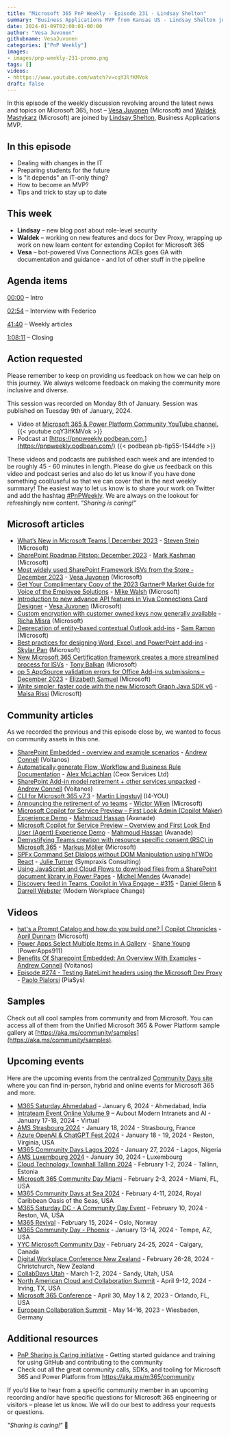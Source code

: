 ```yaml
---
title: "Microsoft 365 PnP Weekly - Episode 231 - Lindsay Shelton"
summary: "Business Applications MVP from Kansas US - Lindsay Shelton joins Microsoft’s Vesa Juvonen and Waldek Mastykarz in a discussion on her career path and community involvement."
date: 2024-01-09T02:00:01-00:00
author: "Vesa Juvonen"
githubname: VesaJuvonen
categories: ["PnP Weekly"]
images:
- images/pnp-weekly-231-promo.png
tags: []
videos:
- hhttps://www.youtube.com/watch?v=cqY3lfKMVok
draft: false
---
```


In this episode of the weekly discussion revolving around the latest news and topics on Microsoft 365, host – [Vesa Juvonen](http://twitter.com/vesajuvonen) (Microsoft) and [Waldek Mastykarz](http://twitter.com/waldekm) (Microsoft) are joined by [Lindsay Shelton](https://twitter.com/LShelton_Tech), Business Applications MVP.


## In this episode

- Dealing with changes in the IT
- Preparing students for the future
- Is "it depends" an IT-only thing?
- How to become an MVP?
- Tips and trick to stay up to date

## This week

- **Lindsay** – new blog post about role-level security
- **Waldek** – working on new features and docs for Dev Proxy, wrapping up work on new learn content for extending Copilot for Microsoft 365
- **Vesa** – bot-powered Viva Connections ACEs goes GA with documentation and guidance - and lot of other stuff in the pipeline


## Agenda items

[00:00](https://www.youtube.com/watch?v=cqY3lfKMVok&t=0s) – Intro

[02:54](https://www.youtube.com/watch?v=cqY3lfKMVok&t=174s) – Interview with Federico

[41:40](https://www.youtube.com/watch?v=cqY3lfKMVok&t=2500s) – Weekly articles

[1:08:11](https://www.youtube.com/watch?v=cqY3lfKMVok&t=4091s) – Closing

## Action requested

Please remember to keep on providing us feedback on how we can help on this journey. We always welcome feedback on making the community more inclusive and diverse.

This session was recorded on Monday 8th of January. Session was published on Tuesday 9th of January, 2024.

*   Video at [Microsoft 365 & Power Platform Community YouTube channel.](https://aka.ms/m365pnp-videos)
    {{< youtube cqY3lfKMVok >}}
*   Podcast at [https://pnpweekly.podbean.com.](https://pnpweekly.podbean.com/)
    {{< podbean pb-fip55-1544dfe >}}

These videos and podcasts are published each week and are intended to be roughly 45 - 60 minutes in length.  Please do give us feedback on this video and podcast series and also do let us know if you have done something cool/useful so that we can cover that in the next weekly summary! The easiest way to let us know is to share your work on Twitter and add the hashtag [#PnPWeekly](https://twitter.com/search?q=%23pnpweekly). We are always on the lookout for refreshingly new content. “_Sharing is caring!”_ 

## Microsoft articles

* [What’s New in Microsoft Teams | December 2023](https://techcommunity.microsoft.com/t5/microsoft-teams-blog/what-s-new-in-microsoft-teams-december-2023/ba-p/4019984) - [Steven Stein](https://www.linkedin.com/in/steven-stein-219a8251/) (Microsoft)
* [SharePoint Roadmap Pitstop: December 2023](https://techcommunity.microsoft.com/t5/microsoft-sharepoint-blog/sharepoint-roadmap-pitstop-december-2023/ba-p/4016731) - [Mark Kashman](https://www.linkedin.com/in/mark-kashman/) (Microsoft)
* [Most widely used SharePoint Framework ISVs from the Store - December 2023](https://techcommunity.microsoft.com/t5/microsoft-sharepoint-blog/most-widely-used-sharepoint-framework-isvs-from-the-store/ba-p/4023737) - [Vesa Juvonen](https://www.linkedin.com/in/vesajuvonen/) (Microsoft)
* [Get Your Complimentary Copy of the 2023 Gartner® Market Guide for Voice of the Employee Solutions](https://techcommunity.microsoft.com/t5/microsoft-viva-blog/get-your-complimentary-copy-of-the-2023-gartner-market-guide-for/ba-p/4019947) - [Mike Walsh](https://www.linkedin.com/in/mikenwalsh/) (Microsoft)
* [Introduction to new advance API features in Viva Connections Card Designer](https://techcommunity.microsoft.com/t5/viva-connections-blog/introduction-to-new-advance-api-features-in-viva-connections/ba-p/4007954) - [Vesa Juvonen](https://www.linkedin.com/in/vesajuvonen/) (Microsoft)
* [Custom encryption with customer owned keys now generally available](https://devblogs.microsoft.com/microsoft365dev/custom-encryption-with-customer-owned-keys-now-generally-available/) - [Richa Misra](https://www.linkedin.com/in/richam2/) (Microsoft)
* [Deprecation of entity-based contextual Outlook add-ins](https://devblogs.microsoft.com/microsoft365dev/deprecation-of-entity-based-contextual-outlook-add-ins/) - [Sam Ramon](https://www.linkedin.com/in/samantharamon/) (Microsoft)
* [Best practices for designing Word, Excel, and PowerPoint add-ins](https://devblogs.microsoft.com/microsoft365dev/best-practices-for-designing-word-excel-and-powerpoint-add-ins/) - [Skylar Pan](https://www.linkedin.com/in/skylar-pan-4566617b/) (Microsoft)
* [New Microsoft 365 Certification framework creates a more streamlined process for ISVs](https://devblogs.microsoft.com/microsoft365dev/new-microsoft-365-certification-framework-creates-a-more-streamlined-process-for-isvs/) - [Tony Balkan](https://www.linkedin.com/in/tony-balkan/) (Microsoft)
* [op 5 AppSource validation errors for Office Add-ins submissions – December 2023](https://devblogs.microsoft.com/microsoft365dev/top-5-appsource-validation-errors-for-office-add-ins-submissions-december-2023/) - [Elizabeth Samuel](https://www.linkedin.com/in/elizabeth-samuel-9a1629153/) (Microsoft)
* [Write simpler, faster code with the new Microsoft Graph Java SDK v6](https://devblogs.microsoft.com/microsoft365dev/write-simpler-faster-code-with-the-new-microsoft-graph-java-sdk-v6/) - [Maisa Rissi](https://www.linkedin.com/in/maisarissi/) (Microsoft)

## Community articles

As we recorded the previous and this episode close by, we wanted to focus on community assets in this one.

* [SharePoint Embedded - overview and example scenarios](https://www.voitanos.io/blog/sharepoint-embedded-overview/) - [Andrew Connell](https://www.linkedin.com/in/andrewconnell/) (Voitanos)
* [Automatically generate Flow, Workflow and Business Rule Documentation](https://pnp.github.io/blog/post/automatically-generate-flow-workflow-business-rule-documentation/) - [Alex McLachlan](https://www.linkedin.com/in/alexjlmclachlan/) (Ceox Services Ltd)
* [SharePoint Add-in model retirement + other services unpacked](https://www.voitanos.io/blog/sharepoint-add-in-model-retirement-other-services-unpacked/) - [Andrew Connell](https://www.linkedin.com/in/andrewconnell/) (Voitanos)
* [CLI for Microsoft 365 v7.3](https://pnp.github.io/blog/cli-for-microsoft-365/cli-for-microsoft-365-v7-3/) - [Martin Lingstuyl](https://www.linkedin.com/in/martinlingstuyl/) (I4-YOU)
* [Announcing the retirement of yo teams](https://pnp.github.io/blog/post/yo-teams-retirement/) - [Wictor Wilen](https://www.linkedin.com/in/wictorwilen/) (Microsoft)
* [Microsoft Copilot for Service Preview – First Look Admin (Copilot Maker) Experience Demo](https://www.linkedin.com/posts/mahmoudhamedhassan_microsoftcopilottips-modernworkplaceai-activity-7150077170168520705-UVI4/) - [Mahmoud Hassan](https://www.linkedin.com/in/mahmoudhamedhassan/) (Avanade)
* [Microsoft Copilot for Service Preview – Overview and First Look End User (Agent) Experience Demo](https://www.linkedin.com/posts/mahmoudhamedhassan_microsoftcopilottips-modernworkplaceai-activity-7149419347013165056-6zA7) - [Mahmoud Hassan](https://www.linkedin.com/in/mahmoudhamedhassan/) (Avanade)
* [Demystifying Teams creation with resource specific consent (RSC) in Microsoft 365](https://mmsharepoint.wordpress.com/2023/12/18/demystifying-teams-creation-with-resource-specific-consent-rsc-in-microsoft-365/) - [Markus Möller](https://www.linkedin.com/in/markus-moeller-25b72821/) (Microsoft)
* [SPFx Command Set Dialogs without DOM Manipulation using hTWOo React](https://julieturner.net/post/htwoo-dialogs-command/) - [Julie Turner](https://www.linkedin.com/in/juliemturner/) (Sympraxis Consulting)
* [Using JavaScript and Cloud Flows to download files from a SharePoint document library in Power Pages](https://michelcarlo.com/2023/12/27/using-javascript-and-cloud-flows-to-download-files-from-a-sharepoint-document-library-in-power-pages/) - [Michel Mendes](https://www.linkedin.com/in/michelcarlo/) (Avanade)
* [Discovery feed in Teams. Copilot in Viva Engage - #315](https://www.messagecentershow.com/e/discovery-feed-in-teams-copilot-in-viva-engage-315/) - [Daniel Glenn](https://www.linkedin.com/in/danielglenn/) & [Darrell Webster](https://www.linkedin.com/in/darrellwebster/) (Modern Workplace Change)

## Videos

* [hat's a Prompt Catalog and how do you build one? | Copilot Chronicles](https://www.youtube.com/watch?v=bgzSSOC52DE) - [April Dunnam](https://www.linkedin.com/in/aprildunnam/) (Microsoft)
* [Power Apps Select Multiple Items in A Gallery](https://www.youtube.com/watch?v=wpZbYPvPO68) - [Shane Young](https://www.linkedin.com/in/cincyshane/) (PowerApps911)
* [Benefits Of Sharepoint Embedded: An Overview With Examples](https://www.youtube.com/watch?v=gEU8NxNWLCI) - [Andrew Connell](https://www.linkedin.com/in/andrewconnell/) (Voitanos)
* [Episode #274 - Testing RateLimit headers using the Microsoft Dev Proxy](https://www.youtube.com/watch?v=_l_TqUMXPy8) - [Paolo Pialorsi](https://www.linkedin.com/in/paolopialorsi/) (PiaSys)

## Samples

Check out all cool samples from community and from Microsoft. You can access all of them from the Unified Microsoft 365 & Power Platform sample gallery at [https://aka.ms/community/samples](https://aka.ms/community/samples). 

## Upcoming events

Here are the upcoming events from the centralized [Community Days site](https://communitydays.org/events?when=upcoming) where you can find in-person, hybrid and online events for Microsoft 365 and more.

* [M365 Saturday Ahmedabad](https://www.communitydays.org/event/2024-01-13/m365-community-day-phoenix) - January 6, 2024 - Ahmedabad, India
* [Intrateam Event Online Volume 9](https://communitydays.org/event/2024-01-17/intrateam-event-online-volume-9-about-modern-intranets-and-ai) – Aubout Modern Intranets and AI - January 17-18, 2024 - Virtual
* [AMS Strasbourg 2024](https://communitydays.org/event/2024-01-18/ams-strasbourg-2024) - January 18, 2024 - Strasbourg, France
* [Azure OpenAI & ChatGPT Fest 2024](https://communitydays.org/event/2024-01-18/azure-openai-and-chatgpt-fest-2024) - January 18 - 19, 2024 - Reston, Virginia, USA
* [M365 Community Days Lagos 2024](https://communitydays.org/event/2024-01-27/m365-community-days-lagos-2023) - January 27, 2024 - Lagos, Nigeria
* [AMS Luxembourg 2024](https://communitydays.org/event/2024-01-30/ams-luxembourg-2024) - January 30, 2024 - Luxembourg
* [Cloud Technology Townhall Tallinn 2024](https://www.communitydays.org/event/2024-02-01/cloud-technology-townhall-tallinn-2024) - February 1-2, 2024 - Tallinn, Estonia
* [Microsoft 365 Community Day Miami](https://www.communitydays.org/event/2024-02-02/microsoft-365-community-day-miami) - February 2-3, 2024 - Miami, FL, USA
* [M365 Community Days at Sea 2024](https://www.communitydays.org/event/2024-02-04/m365-community-days-at-sea-2024) - February 4-11, 2024, Royal Caribbean Oasis of the Seas, USA
* [M365 Saturday DC - A Community Day Event](https://www.communitydays.org/event/2024-02-10/m365-saturday-dc-a-community-day-event) - February 10, 2024 - Reston, VA, USA
* [M365 Revival](https://www.communitydays.org/event/2024-02-15/m365-revival) - February 15, 2024 - Oslo, Norway
* [M365 Community Day - Phoenix](https://www.communitydays.org/event/2024-01-13/m365-community-day-phoenix) - January 13-14, 2024 - Tempe, AZ, USA
* [YYC Microsoft Community Day](https://www.communitydays.org/event/2024-02-24/yyc-microsoft-community-day) - February 24-25, 2024 - Calgary, Canada
* [Digital Workplace Conference New Zealand](https://www.communitydays.org/event/2024-02-27/digital-workplace-conference-new-zealand) - February 26-28, 2024 - Christchurch, New Zealand
* [CollabDays Utah](https://www.communitydays.org/event/2024-03-01/collabdays-utah) - March 1-2, 2024 - Sandy, Utah, USA
* [North American Cloud and Collaboration Summit](https://www.communitydays.org/event/2024-04-09/north-american-cloud-and-collaboration-summit) - April 9-12, 2024 - Irving, TX, USA
* [Microsoft 365 Conference](https://m365conf.com/#!/) - April 30, May 1 & 2, 2023 - Orlando, FL, USA
* [European Collaboration Summit](https://collabsummit.eu/) - May 14-16, 2023 - Wiesbaden, Germany

## Additional resources

* [PnP Sharing is Caring initiative](https://aka.ms/sharing-is-caring) - Getting started guidance and training for using GitHub and contributing to the community
* Check out all the great community calls, SDKs, and tooling for Microsoft 365 and Power Platform from <https://aka.ms/m365/community>

If you’d like to hear from a specific community member in an upcoming recording and/or have specific questions for Microsoft 365 engineering or visitors – please let us know. We will do our best to address your requests or questions.

_"Sharing is caring!"_ 🧡

